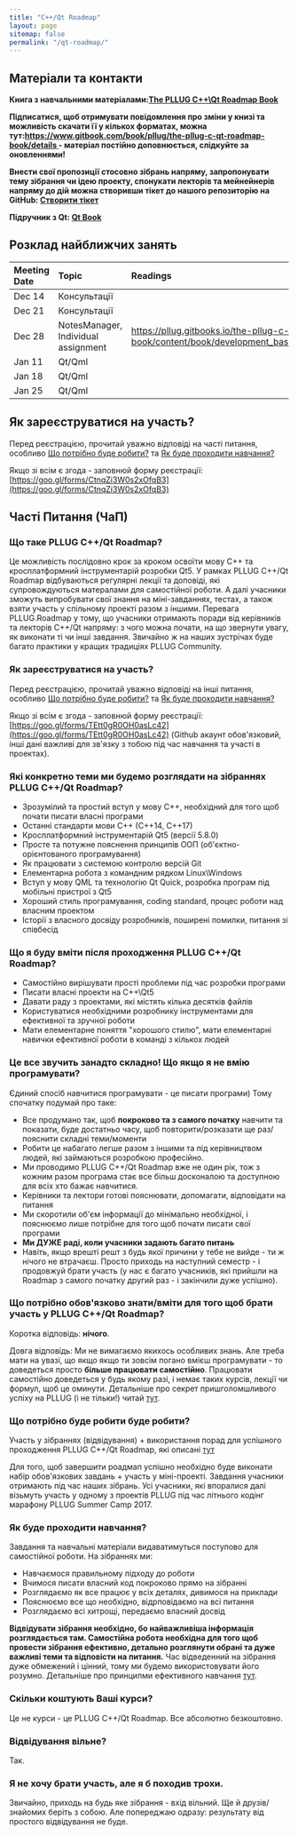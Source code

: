 ```yaml
---
title: "C++/Qt Roadmap"
layout: page
sitemap: false
permalink: "/qt-roadmap/"
---
```


## Матеріали та контакти

**Книга з навчальними матеріалами:[The PLLUG C++\Qt Roadmap Book](https://pllug.gitbooks.io/the-pllug-c-qt-roadmap-book/content/)**

**Підписатися, щоб отримувати повідомлення про зміни у книзі та можливість скачати її у кількох форматах, можна тут:[https://www.gitbook.com/book/pllug/the-pllug-c-qt-roadmap-book/details ](https://www.gitbook.com/book/pllug/the-pllug-c-qt-roadmap-book/details ) - матеріал постійно доповнюється, слідкуйте за оновленнями!**

**Внести свої пропозиції стосовно зібрань напряму, запропонувати тему зібрання чи ідею проекту, спонукати лекторів та мейнейнерів напряму до дій можна створивши тікет до нашого репозиторію на GitHub: [Створити тікет](https://github.com/PLLUG/CPPQT-Roadmap-2017-2/issues)**

**Підручник з Qt: [Qt Book](https://www.dropbox.com/s/83gz2yleyt5pfge/qt_final.pdf?dl=0)**

## Розклад найближчих занять

|  Meeting Date | Topic | Readings | Assigment |
|:----|:----|:----|:----|
| Dec 14 | Консультації |  |  |
| Dec 21 | Консультації |  |  |
| Dec 28 | NotesManager, Individual assignment | https://pllug.gitbooks.io/the-pllug-c-qt-roadmap-book/content/book/development_basics/working_with_git.html | https://www.dropbox.com/s/k38b574gqhzdcej/Qt_Task.pdf?dl=0 |
| Jan 11 | Qt/Qml |  |  |
| Jan 18 | Qt/Qml |  |  |
| Jan 25 | Qt/Qml |  |  |

## Як зареєструватися на участь?
Перед реєстрацією, прочитай уважно відповіді на часті питання, особливо [Що потрібно буде робити?](faq) та [Як буде проходити навчання?](faq)

Якщо зі всім є згода - заповнюй форму реєстрації: [https://goo.gl/forms/CtnqZi3W0s2xOfqB3](https://goo.gl/forms/CtnqZi3W0s2xOfqB3)

## Часті Питання (ЧаП)

### Що таке PLLUG C++/Qt Roadmap?
Це можливість послідовно крок за кроком освоїти мову С++ та кросплатформний інструментарій розробки Qt5. У рамках PLLUG C++/Qt Roadmap відбуваються регулярні лекції та доповіді, які супровождуються матералами для самостійної роботи. А далі учасники зможуть випробувати свої знання на міні-завданнях, тестах, а також взяти участь у спільному проекті разом з іншими. Перевага PLLUG.Roadmap у тому, що учасники отримають поради від керівників та лекторів С++/Qt напряму: з чого можна почати, на що звернути увагу, як виконати ті чи інші завдання. Звичайно ж на наших зустрічах буде багато практики у кращих традиціях PLLUG Community.

### Як зареєструватися на участь?
Перед реєстрацією, прочитай уважно відповіді на інші питання, особливо [Що потрібно буде робити?](#%D0%A9%D0%BE+%D0%BF%D0%BE%D1%82%D1%80%D1%96%D0%B1%D0%BD%D0%BE+%D0%B1%D1%83%D0%B4%D0%B5+%D1%80%D0%BE%D0%B1%D0%B8%D1%82%D0%B8%3F) та [Як буде проходити навчання?](#%D0%AF%D0%BA+%D0%B1%D1%83%D0%B4%D0%B5+%D0%BF%D1%80%D0%BE%D1%85%D0%BE%D0%B4%D0%B8%D1%82%D0%B8+%D0%BD%D0%B0%D0%B2%D1%87%D0%B0%D0%BD%D0%BD%D1%8F%3F)

Якщо зі всім є згода - заповнюй форму реєстрації: [https://goo.gl/forms/TEtt0gR0OH0asLc42](https://goo.gl/forms/TEtt0gR0OH0asLc42)
(Github акаунт обов'язковий, інші дані важливі для зв'язку з тобою під час навчання та участі в проектах).


### Які конкретно теми ми будемо розглядати на зібраннях PLLUG C++/Qt Roadmap?
 * Зрозумілий та простий вступ у мову С++, необхідний для того щоб почати писати власні програми
 * Останні стандарти мови С++ (С++14, С++17)
 * Кросплатформний інструментарій Qt5 (версії 5.8.0)
 * Просте та потужне пояснення принципів ООП (об'єктно-орієнтованого програмування)
 * Як працювати з системою контролю версій Git
 * Елементарна робота з командним рядком Linux\Windows
 * Вступ у мову QML та технологію Qt Quick, розробка програм під мобільні пристрої з Qt5
 * Хороший стиль програмування, coding standard, процес роботи над власним проектом
 * Історії з власного досвіду розробників, поширені помилки, питання зі співбесід 

### Що я буду вміти після проходження PLLUG C++/Qt Roadmap?
 * Самостійно вирішувати прості проблеми під час розробки програми 
 * Писати власні проекти на C++\Qt5
 * Давати раду з проектами, які містять кілька десятків файлів
 * Користуватися необхідними розробнику інструментами для ефективної та зручної роботи
 * Мати елементарне поняття "хорошого стилю", мати елементарні навички ефективної роботи в команді з кількох людей
 
### Це все звучить занадто складно! Що якщо я не вмію програмувати?
Єдиний спосіб навчитися програмувати - це писати програми) Тому спочатку подумай про таке:

 * Все продумано так, щоб **покроково та з самого початку** навчити та показати, буде достатньо часу, щоб повторити/розказати ще раз/пояснити складні теми/моменти
 * Робити це набагато легше разом з іншими та під керівництвом людей, які займаються розробкою професійно.
 * Ми проводимо PLLUG C++/Qt Roadmap вже не один рік, тож з кожним разом програма стає все більш досконалою та доступною для всіх хто бажає навчитися.
 * Керівники та лектори готові пояснювати, допомагати, відповідати на питання
 * Ми скоротили об'єм інформації до мінімально необхідної, і пояснюємо лише потрібне для того щоб почати писати свої програми
 * **Ми ДУЖЕ раді, коли учасники задають багато питань**
 * Навіть, якщо врешті решт з будь якої причини у тебе не вийде - ти ж нічого не втрачаєш. Просто приходь на наступний семестр - і продовжуй брати участь (у нас є багато учасників, які прийшли на Roadmap з самого початку другий раз - і закінчили дуже успішно).
 
### Що потрібно обов'язково знати/вміти для того щоб брати участь у PLLUG C++/Qt Roadmap?
 
Коротка відповідь: **нічого**.
 
Довга відповідь: Ми не вимагаємо якихось особливих знань. Але треба мати на увазі, що якщо якщо ти зовсім погано вмієш програмувати - то доведеться просто **більше працювати самостійно**. Працювати самостійно доведеться у будь якому разі, і немає таких курсів, лекції чи формул, щоб це оминути. Детальніше про секрет пришголомшливого успіху на PLLUG (і не тільки!) читай [тут](https://pllug.gitbooks.io/the-pllug-c-qt-roadmap-book/content/book/development_basics/most_important.html).

### Що потрібно буде робити буде робити?

Участь у зібраннях (відвідування) + використання порад для успішного проходження PLLUG C++/Qt Roadmap, які описані [тут](https://pllug.gitbooks.io/the-pllug-c-qt-roadmap-book/content/book/development_basics/most_important.html)

Для того, щоб завершити роадмап успішно необхідно буде виконати набір обов'язкових завдань + участь у міні-проекті. Завдання учасники отримають під час наших зібрань. Усі учасники, які впоралися далі візьмуть участь у одному з проектів PLLUG під час літнього кодінг марафону PLLUG Summer Camp 2017.

### Як буде проходити навчання?

Завдання та навчальні матеріали видаватимуться поступово для самостійної роботи. На зібраннях ми: 
  
  * Навчаємося правильному підходу до роботи
  * Вчимося писати власний код покроково прямо на зібранні
  * Розглядаємо як все працює у всіх деталях, дивимося на приклади
  * Пояснюємо все що необхідно, відрповідаємо на всі питання
  * Розглядаємо всі хитрощі, передаємо власний досвід

**Відвідувати зібрання необхідно, бо найважливіша інформація розглядається там. Самостійна робота необхідна для того щоб провести зібрання ефективно, детально розглянути обрані та дуже важливі теми та відповісти на питання.** Час відведенний на зібрання дуже обмежений і цінний, тому ми будемо використовувати його розумно. Детальніше про принципми ефективного навчання [тут](https://pllug.gitbooks.io/the-pllug-c-qt-roadmap-book/content/book/development_basics/most_important.html).

### Скільки коштують Ваші курси?

Це не курси - це PLLUG C++/Qt Roadmap. Все абсолютно безкоштовно.

### Відвідування вільне?

Так.

### Я не хочу брати участь, але я б походив трохи.

Звичайно, приходь на будь яке зібрання - вхід вільний. Ще й друзів/знайомих беріть з собою. Але попереджаю одразу: результату від простого відвідування не буде.
